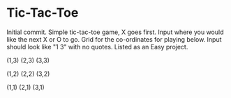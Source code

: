 # Tic-Tac-Toe
Initial commit.
Simple tic-tac-toe game, X goes first.
Input where you would like the next X or O to go.
Grid for the co-ordinates for playing below.
Input should look like "1 3" with no quotes. Listed as an Easy project.

(1,3) (2,3) (3,3)

(1,2) (2,2) (3,2)

(1,1) (2,1) (3,1)
